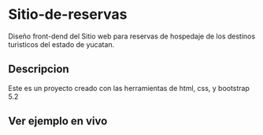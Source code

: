 # Sitio-de-reservas
Diseño front-dend del Sitio web para reservas de hospedaje de los destinos turisticos del estado de yucatan.

## Descripcion
Este es un proyecto creado con las herramientas de html, css, y bootstrap 5.2

## Ver ejemplo en vivo

